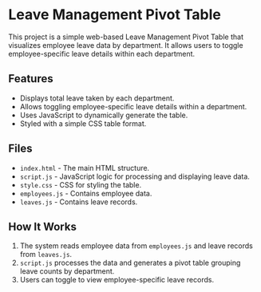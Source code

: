# Leave Management Pivot Table

This project is a simple web-based Leave Management Pivot Table that visualizes employee leave data by department. It allows users to toggle employee-specific leave details within each department.

## Features
- Displays total leave taken by each department.
- Allows toggling employee-specific leave details within a department.
- Uses JavaScript to dynamically generate the table.
- Styled with a simple CSS table format.

## Files
- `index.html` - The main HTML structure.
- `script.js` - JavaScript logic for processing and displaying leave data.
- `style.css` - CSS for styling the table.
- `employees.js` - Contains employee data.
- `leaves.js` - Contains leave records.


## How It Works
1. The system reads employee data from `employees.js` and leave records from `leaves.js`.
2. `script.js` processes the data and generates a pivot table grouping leave counts by department.
3. Users can toggle to view employee-specific leave records.

